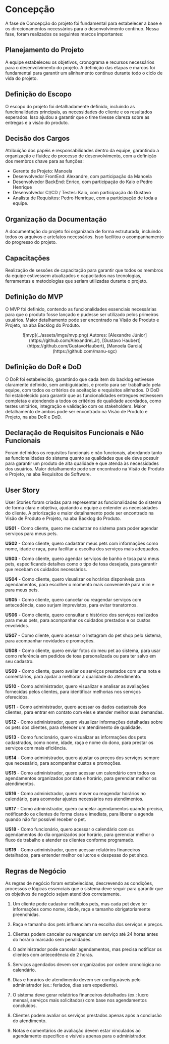 # Concepção

A fase de Concepção do projeto foi fundamental para estabelecer a base e os direcionamentos necessários para o desenvolvimento contínuo. Nessa fase, foram realizados os seguintes marcos importantes:

## Planejamento do Projeto
A equipe estabeleceu os objetivos, cronograma e recursos necessários para o desenvolvimento do projeto. A definição das etapas e marcos foi fundamental para garantir um alinhamento contínuo durante todo o ciclo de vida do projeto.

## Definição do Escopo
O escopo do projeto foi detalhadamente definido, incluindo as funcionalidades principais, as necessidades do cliente e os resultados esperados. Isso ajudou a garantir que o time tivesse clareza sobre as entregas e a visão do produto.

## Decisão dos Cargos
Atribuição dos papéis e responsabilidades dentro da equipe, garantindo a organização e fluidez do processo de desenvolvimento, com a definição dos membros chave para as funções: 

- Gerente de Projeto: Manoela
- Desenvolvedor FrontEnd: Alexandre, com participação da Manoela
- Desenvolvedor BackEnd: Enrico, com participação do Kaio e Pedro Henrique
- Desenvolvedor CI/CD / Testes: Kaio, com participação do Gustavo
- Analista de Requisitos: Pedro Henrique, com a participação de toda a equipe.

## Organização da Documentação
A documentação do projeto foi organizada de forma estruturada, incluindo todos os arquivos e artefatos necessários. Isso facilitou o acompanhamento do progresso do projeto.

## Capacitações
Realização de sessões de capacitação para garantir que todos os membros da equipe estivessem atualizados e capacitados nas tecnologias, ferramentas e metodologias que seriam utilizadas durante o projeto.

## Definição do MVP
O MVP foi definido, contendo as funcionalidades essenciais necessárias para que o produto fosse lançado e pudesse ser utilizado pelos primeiros usuários. Maior detalhamento pode ser encontrado na Visão de Produto e Projeto, na aba Backlog do Produto.

<center>
![mvp](../assets/imgs/mvp.png)
Autores: [Alexandre Júnior](https://github.com/AlexandreLJr), [Gustavo Haubert](https://github.com/GustavoHaubert), [Manoela Garcia](https://github.com/manu-sgc)
</center>

## Definição do DoR e DoD
O DoR foi estabelecido, garantindo que cada item do backlog estivesse claramente definido, sem ambiguidades, e pronto para ser trabalhado pela equipe, com todos os critérios de aceitação e requisitos alinhados.
O DoD foi estabelecido para garantir que as funcionalidades entregues estivessem completas e atendendo a todos os critérios de qualidade acordados, como testes unitários, integração e validação com os stakeholders.
Maior detalhamento de ambos pode ser encontrado na Visão de Produto e Projeto, na aba DoR e DoD.

## Declaração de Requisitos Funcionais e Não Funcionais
Foram definidos os requisitos funcionais e não funcionais, abordando tanto as funcionalidades do sistema quanto as qualidades que ele deve possuir para garantir um produto de alta qualidade e que atenda às necessidades dos usuários. Maior detalhamento pode ser encontrado na Visão de Produto e Projeto, na aba Requisitos de Software.

## User Story
User Stories foram criadas para representar as funcionalidades do sistema de forma clara e objetiva, ajudando a equipe a entender as necessidades do cliente. A priorização e maior detalhamento pode ser encontrado na Visão de Produto e Projeto, na aba Backlog do Produto.

**US01** - Como cliente, quero me cadastrar no sistema para poder agendar serviços para meus pets.

**US02** - Como cliente, quero cadastrar meus pets com informações como nome, idade e raça, para facilitar a escolha dos serviços mais adequados.

**US03** - Como cliente, quero agendar serviços de banho e tosa para meus pets, especificando detalhes como o tipo de tosa desejada, para garantir que recebam os cuidados necessários.

**US04** - Como cliente, quero visualizar os horários disponíveis para agendamentos, para escolher o momento mais conveniente para mim e para meus pets.

**US05** - Como cliente, quero cancelar ou reagendar serviços com antecedência, caso surjam imprevistos, para evitar transtornos.

**US06** - Como cliente, quero consultar o histórico dos serviços realizados para meus pets, para acompanhar os cuidados prestados e os custos envolvidos.

**US07** - Como cliente, quero acessar o Instagram do pet shop pelo sistema, para acompanhar novidades e promoções.

**US08** - Como cliente, quero enviar fotos do meu pet ao sistema, para usar como referência em pedidos de tosa personalizada ou para ter salvo em seu cadastro.

**US09** - Como cliente, quero avaliar os serviços prestados com uma nota e comentários, para ajudar a melhorar a qualidade do atendimento.

**US10** - Como administrador, quero visualizar e analisar as avaliações fornecidas pelos clientes, para identificar melhorias nos serviços oferecidos.

**US11** - Como administrador, quero acessar os dados cadastrais dos clientes, para entrar em contato com eles e atender melhor suas demandas.

**US12** - Como administrador, quero visualizar informações detalhadas sobre os pets dos clientes, para oferecer um atendimento de qualidade.

**US13** - Como funcionário, quero vizualizar as informações dos pets cadastrados, como nome, idade, raça e nome do dono, para prestar os serviços com mais eficiência.

**US14** - Como administrador, quero ajustar os preços dos serviços sempre que necessário, para acompanhar custos e promoções.

**US15** - Como administrador, quero acessar um calendário com todos os agendamentos organizados por data e horário, para gerenciar melhor os atendimentos.

**US16** - Como administrador, quero mover ou reagendar horários no calendário, para acomodar ajustes necessários nos atendimentos.

**US17** - Como administrador, quero cancelar agendamentos quando preciso, notificando os clientes de forma clara e imediata, para liberar a agenda quando não for possível receber o pet.

**US18** - Como funcionário, quero acessar o calendário com os agendamentos do dia organizados por horário, para gerenciar melhor o fluxo de trabalho e atender os clientes conforme programado.

**US19** - Como administrador, quero acessar relatórios financeiros detalhados, para entender melhor os lucros e despesas do pet shop.

## Regras de Negócio
As regras de negócio foram estabelecidas, descrevendo as condições, processos e lógicas essenciais que o sistema deve seguir para garantir que os objetivos de negócio sejam atendidos corretamente.

1. Um cliente pode cadastrar múltiplos pets, mas cada pet deve ter informações como nome, idade, raça e tamanho obrigatoriamente preenchidas.

2. Raça e tamanho dos pets influenciam na escolha dos serviços e preços.

3. Clientes podem cancelar ou reagendar um serviço até 24 horas antes do horário marcado sem penalidades.

4. O administrador pode cancelar agendamentos, mas precisa notificar os clientes com antecedência de 2 horas.

5. Serviços agendados devem ser organizados por ordem cronológica no calendário.

6. Dias e horários de atendimento devem ser configuráveis pelo administrador (ex.: feriados, dias sem expediente).

7. O sistema deve gerar relatórios financeiros detalhados (ex.: lucro mensal, serviços mais solicitados) com base nos agendamentos concluídos.

8. Clientes podem avaliar os serviços prestados apenas após a conclusão do atendimento.

9. Notas e comentários de avaliação devem estar vinculados ao agendamento específico e visíveis apenas para o administrador.